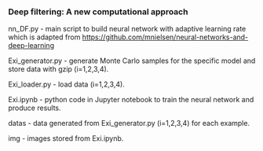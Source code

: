 ### Deep filtering: A new computational approach

nn_DF.py - main script to build neural network with adaptive learning rate which is adapted from https://github.com/mnielsen/neural-networks-and-deep-learning

Exi_generator.py - generate Monte Carlo samples for the specific model and store data with gzip (i=1,2,3,4).

Exi_loader.py - load data (i=1,2,3,4).

Exi.ipynb - python code in Jupyter notebook to train the neural network and produce results.

datas - data generated from Exi_generator.py (i=1,2,3,4) for each example.

img - images stored from Exi.ipynb.

